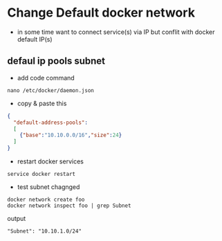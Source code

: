# Change Default docker network
- in some time want to connect service(s) via IP but conflit with docker default IP(s)

## defaul ip pools subnet
-  add code command
```
nano /etc/docker/daemon.json
```
- copy & paste this
```json
{
  "default-address-pools":
  [
    {"base":"10.10.0.0/16","size":24}
  ]
}
```
- restart docker services
```
service docker restart
```

- test subnet chagnged

```
docker network create foo
docker network inspect foo | grep Subnet
```
output
```
"Subnet": "10.10.1.0/24"
```
